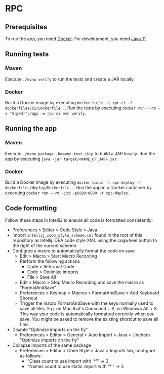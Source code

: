 # RPC

## Prerequisites

To run the app, you need [Docker](https://www.docker.com/).
For development, you need [Java 11](https://openjdk.java.net/projects/jdk/11/).

## Running tests

### Maven

Execute `./mvnw verify` to run the tests and create a JAR locally.

### Docker

Build a Docker image by executing `docker build -t rpc-ci -f dockerfiles/ci/Dockerfile .`.
Run the tests by executing `docker run --rm -v "$(pwd)":/app -w rpc-ci mvn verify`.

## Running the app

### Maven

Execute `./mvnw package -Dmaven.test.skip` to build a JAR locally.
Run the app by executing `java -jar target/<NAME_OF_JAR>.jar`.

### Docker

Build a Docker image by executing `docker build -t rpc-deploy -f dockerfiles/deploy/Dockerfile .`.
Run the app in a Docker container by executing `docker run --rm -itd -p8080:8080 -t rpc-deploy`.

## Code formatting

Follow these steps in IntelliJ to ensure all code is formatted consistently:

* Preferences > Editor > Code Style > Java
* Import `intellij_code_style_scheme.xml` found in the root of this repository as Intellij IDEA code style XML using the cogwheel button to the right of the current scheme.
* Configure a macro to automatically format the code on save
  * Edit > Macro > Start Macro Recording
  * Perform the following actions
    * Code > Reformat Code
    * Code > Optimize imports
    * File > Save All
  * Edit > Macro > Stop Macro Recording and save the macro as "FormatAndSave"
  * Preferences > Keymap > Macros > FormatAndSave > Add Keyboard Shortcut
  * Trigger the macro FormatAndSave with the keys normally used to save all files.
    E.g. on Mac that's Command + S, on Windows Alt + S.
    This way your code is automatically formatted correctly when you save.
    You might be asked to remove the existing shortcut to save all files.
* Disable "Optimize imports on the fly"
  * Preferences > Editor > General > Auto Import > Java > Uncheck "Optimize imports on the fly"
* Collapse imports of the same package
  * Preferences > Editor > Code Style > Java > Imports tab, configure as follows:
    * "Class count to use import with '*'" -> 3
    * "Names count to use static import with '*'" -> 3
